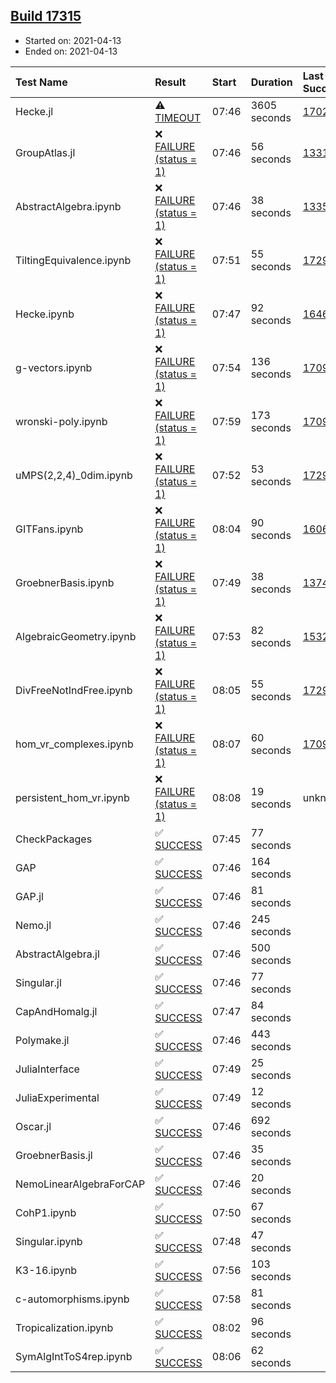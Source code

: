 ## [Build 17315](https://oscarci.mathematik.uni-kl.de/job/oscar/17315/)

* Started on: 2021-04-13
* Ended on: 2021-04-13

| Test Name    | Result | Start | Duration | Last Success | First Failure |
|:-------------|:-------|:------|:---------|:-------------|:--------------|
| Hecke.jl | ⚠ [TIMEOUT](https://oscarci.mathematik.uni-kl.de/job/oscar/17315/artifact/logs/build-17315/Hecke.jl.log) | 07:46 | 3605 seconds | [17022](https://oscarci.mathematik.uni-kl.de/job/oscar/17022/) | [17023](https://oscarci.mathematik.uni-kl.de/job/oscar/17023/) |
| GroupAtlas.jl | ❌ [FAILURE (status = 1)](https://oscarci.mathematik.uni-kl.de/job/oscar/17315/artifact/logs/build-17315/GroupAtlas.jl.log) | 07:46 | 56 seconds | [13311](https://oscarci.mathematik.uni-kl.de/job/oscar/13311/) | [13312](https://oscarci.mathematik.uni-kl.de/job/oscar/13312/) |
| AbstractAlgebra.ipynb | ❌ [FAILURE (status = 1)](https://oscarci.mathematik.uni-kl.de/job/oscar/17315/artifact/logs/build-17315/AbstractAlgebra.ipynb.log) | 07:46 | 38 seconds | [13355](https://oscarci.mathematik.uni-kl.de/job/oscar/13355/) | [13356](https://oscarci.mathematik.uni-kl.de/job/oscar/13356/) |
| TiltingEquivalence.ipynb | ❌ [FAILURE (status = 1)](https://oscarci.mathematik.uni-kl.de/job/oscar/17315/artifact/logs/build-17315/TiltingEquivalence.ipynb.log) | 07:51 | 55 seconds | [17297](https://oscarci.mathematik.uni-kl.de/job/oscar/17297/) | [17298](https://oscarci.mathematik.uni-kl.de/job/oscar/17298/) |
| Hecke.ipynb | ❌ [FAILURE (status = 1)](https://oscarci.mathematik.uni-kl.de/job/oscar/17315/artifact/logs/build-17315/Hecke.ipynb.log) | 07:47 | 92 seconds | [16463](https://oscarci.mathematik.uni-kl.de/job/oscar/16463/) | [16464](https://oscarci.mathematik.uni-kl.de/job/oscar/16464/) |
| g-vectors.ipynb | ❌ [FAILURE (status = 1)](https://oscarci.mathematik.uni-kl.de/job/oscar/17315/artifact/logs/build-17315/g-vectors.ipynb.log) | 07:54 | 136 seconds | [17099](https://oscarci.mathematik.uni-kl.de/job/oscar/17099/) | [17100](https://oscarci.mathematik.uni-kl.de/job/oscar/17100/) |
| wronski-poly.ipynb | ❌ [FAILURE (status = 1)](https://oscarci.mathematik.uni-kl.de/job/oscar/17315/artifact/logs/build-17315/wronski-poly.ipynb.log) | 07:59 | 173 seconds | [17098](https://oscarci.mathematik.uni-kl.de/job/oscar/17098/) | [17099](https://oscarci.mathematik.uni-kl.de/job/oscar/17099/) |
| uMPS(2,2,4)_0dim.ipynb | ❌ [FAILURE (status = 1)](https://oscarci.mathematik.uni-kl.de/job/oscar/17315/artifact/logs/build-17315/uMPS-2-2-4-_0dim.ipynb.log) | 07:52 | 53 seconds | [17297](https://oscarci.mathematik.uni-kl.de/job/oscar/17297/) | [17298](https://oscarci.mathematik.uni-kl.de/job/oscar/17298/) |
| GITFans.ipynb | ❌ [FAILURE (status = 1)](https://oscarci.mathematik.uni-kl.de/job/oscar/17315/artifact/logs/build-17315/GITFans.ipynb.log) | 08:04 | 90 seconds | [16068](https://oscarci.mathematik.uni-kl.de/job/oscar/16068/) | [16069](https://oscarci.mathematik.uni-kl.de/job/oscar/16069/) |
| GroebnerBasis.ipynb | ❌ [FAILURE (status = 1)](https://oscarci.mathematik.uni-kl.de/job/oscar/17315/artifact/logs/build-17315/GroebnerBasis.ipynb.log) | 07:49 | 38 seconds | [13748](https://oscarci.mathematik.uni-kl.de/job/oscar/13748/) | [13749](https://oscarci.mathematik.uni-kl.de/job/oscar/13749/) |
| AlgebraicGeometry.ipynb | ❌ [FAILURE (status = 1)](https://oscarci.mathematik.uni-kl.de/job/oscar/17315/artifact/logs/build-17315/AlgebraicGeometry.ipynb.log) | 07:53 | 82 seconds | [15322](https://oscarci.mathematik.uni-kl.de/job/oscar/15322/) | [15323](https://oscarci.mathematik.uni-kl.de/job/oscar/15323/) |
| DivFreeNotIndFree.ipynb | ❌ [FAILURE (status = 1)](https://oscarci.mathematik.uni-kl.de/job/oscar/17315/artifact/logs/build-17315/DivFreeNotIndFree.ipynb.log) | 08:05 | 55 seconds | [17297](https://oscarci.mathematik.uni-kl.de/job/oscar/17297/) | [17298](https://oscarci.mathematik.uni-kl.de/job/oscar/17298/) |
| hom_vr_complexes.ipynb | ❌ [FAILURE (status = 1)](https://oscarci.mathematik.uni-kl.de/job/oscar/17315/artifact/logs/build-17315/hom_vr_complexes.ipynb.log) | 08:07 | 60 seconds | [17099](https://oscarci.mathematik.uni-kl.de/job/oscar/17099/) | [17100](https://oscarci.mathematik.uni-kl.de/job/oscar/17100/) |
| persistent_hom_vr.ipynb | ❌ [FAILURE (status = 1)](https://oscarci.mathematik.uni-kl.de/job/oscar/17315/artifact/logs/build-17315/persistent_hom_vr.ipynb.log) | 08:08 | 19 seconds | unknown | unknown |
| CheckPackages | ✅ [SUCCESS](https://oscarci.mathematik.uni-kl.de/job/oscar/17315/artifact/logs/build-17315/CheckPackages.log) | 07:45 | 77 seconds |  |  |
| GAP | ✅ [SUCCESS](https://oscarci.mathematik.uni-kl.de/job/oscar/17315/artifact/logs/build-17315/GAP.log) | 07:46 | 164 seconds |  |  |
| GAP.jl | ✅ [SUCCESS](https://oscarci.mathematik.uni-kl.de/job/oscar/17315/artifact/logs/build-17315/GAP.jl.log) | 07:46 | 81 seconds |  |  |
| Nemo.jl | ✅ [SUCCESS](https://oscarci.mathematik.uni-kl.de/job/oscar/17315/artifact/logs/build-17315/Nemo.jl.log) | 07:46 | 245 seconds |  |  |
| AbstractAlgebra.jl | ✅ [SUCCESS](https://oscarci.mathematik.uni-kl.de/job/oscar/17315/artifact/logs/build-17315/AbstractAlgebra.jl.log) | 07:46 | 500 seconds |  |  |
| Singular.jl | ✅ [SUCCESS](https://oscarci.mathematik.uni-kl.de/job/oscar/17315/artifact/logs/build-17315/Singular.jl.log) | 07:46 | 77 seconds |  |  |
| CapAndHomalg.jl | ✅ [SUCCESS](https://oscarci.mathematik.uni-kl.de/job/oscar/17315/artifact/logs/build-17315/CapAndHomalg.jl.log) | 07:47 | 84 seconds |  |  |
| Polymake.jl | ✅ [SUCCESS](https://oscarci.mathematik.uni-kl.de/job/oscar/17315/artifact/logs/build-17315/Polymake.jl.log) | 07:46 | 443 seconds |  |  |
| JuliaInterface | ✅ [SUCCESS](https://oscarci.mathematik.uni-kl.de/job/oscar/17315/artifact/logs/build-17315/JuliaInterface.log) | 07:49 | 25 seconds |  |  |
| JuliaExperimental | ✅ [SUCCESS](https://oscarci.mathematik.uni-kl.de/job/oscar/17315/artifact/logs/build-17315/JuliaExperimental.log) | 07:49 | 12 seconds |  |  |
| Oscar.jl | ✅ [SUCCESS](https://oscarci.mathematik.uni-kl.de/job/oscar/17315/artifact/logs/build-17315/Oscar.jl.log) | 07:46 | 692 seconds |  |  |
| GroebnerBasis.jl | ✅ [SUCCESS](https://oscarci.mathematik.uni-kl.de/job/oscar/17315/artifact/logs/build-17315/GroebnerBasis.jl.log) | 07:46 | 35 seconds |  |  |
| NemoLinearAlgebraForCAP | ✅ [SUCCESS](https://oscarci.mathematik.uni-kl.de/job/oscar/17315/artifact/logs/build-17315/NemoLinearAlgebraForCAP.log) | 07:46 | 20 seconds |  |  |
| CohP1.ipynb | ✅ [SUCCESS](https://oscarci.mathematik.uni-kl.de/job/oscar/17315/artifact/logs/build-17315/CohP1.ipynb.log) | 07:50 | 67 seconds |  |  |
| Singular.ipynb | ✅ [SUCCESS](https://oscarci.mathematik.uni-kl.de/job/oscar/17315/artifact/logs/build-17315/Singular.ipynb.log) | 07:48 | 47 seconds |  |  |
| K3-16.ipynb | ✅ [SUCCESS](https://oscarci.mathematik.uni-kl.de/job/oscar/17315/artifact/logs/build-17315/K3-16.ipynb.log) | 07:56 | 103 seconds |  |  |
| c-automorphisms.ipynb | ✅ [SUCCESS](https://oscarci.mathematik.uni-kl.de/job/oscar/17315/artifact/logs/build-17315/c-automorphisms.ipynb.log) | 07:58 | 81 seconds |  |  |
| Tropicalization.ipynb | ✅ [SUCCESS](https://oscarci.mathematik.uni-kl.de/job/oscar/17315/artifact/logs/build-17315/Tropicalization.ipynb.log) | 08:02 | 96 seconds |  |  |
| SymAlgIntToS4rep.ipynb | ✅ [SUCCESS](https://oscarci.mathematik.uni-kl.de/job/oscar/17315/artifact/logs/build-17315/SymAlgIntToS4rep.ipynb.log) | 08:06 | 62 seconds |  |  |
